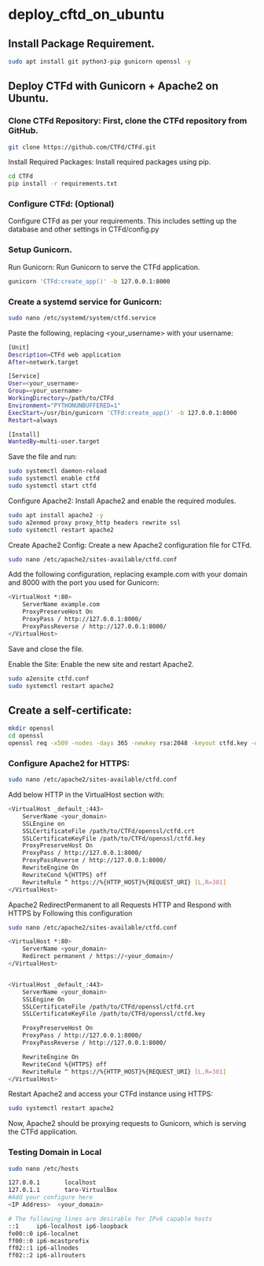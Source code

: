 # deploy_cftd_on_ubuntu

## Install Package Requirement. 

```bash
sudo apt install git python3-pip gunicorn openssl -y
```

## Deploy CTFd with Gunicorn + Apache2 on Ubuntu. 

### Clone CTFd Repository: First, clone the CTFd repository from GitHub.
```bash
git clone https://github.com/CTFd/CTFd.git
```
Install Required Packages: Install required packages using pip.
```bash
cd CTFd
pip install -r requirements.txt
```
### Configure CTFd: (Optional)
Configure CTFd as per your requirements. This includes setting up the database and other settings in CTFd/config.py  

### Setup Gunicorn.

Run Gunicorn: Run Gunicorn to serve the CTFd application.

```bash
gunicorn 'CTFd:create_app()' -b 127.0.0.1:8000
```

### Create a systemd service for Gunicorn:
```bash 
sudo nano /etc/systemd/system/ctfd.service
```
Paste the following, replacing <your_username> with your username:

```bash 
[Unit]
Description=CTFd web application
After=network.target

[Service]
User=<your_username>
Group=<your_username>
WorkingDirectory=/path/to/CTFd
Environment="PYTHONUNBUFFERED=1"
ExecStart=/usr/bin/gunicorn 'CTFd:create_app()' -b 127.0.0.1:8000
Restart=always

[Install]
WantedBy=multi-user.target
```

Save the file and run:

```bash
sudo systemctl daemon-reload
sudo systemctl enable ctfd
sudo systemctl start ctfd
```

Configure Apache2: Install Apache2 and enable the required modules.
```bash 
sudo apt install apache2 -y
sudo a2enmod proxy proxy_http headers rewrite ssl
sudo systemctl restart apache2
```

Create Apache2 Config: Create a new Apache2 configuration file for CTFd.
```bash
sudo nano /etc/apache2/sites-available/ctfd.conf
```
Add the following configuration, replacing example.com with your domain and 8000 with the port you used for Gunicorn:
```bash
<VirtualHost *:80>
    ServerName example.com
    ProxyPreserveHost On
    ProxyPass / http://127.0.0.1:8000/
    ProxyPassReverse / http://127.0.0.1:8000/
</VirtualHost>
```
Save and close the file.

Enable the Site: Enable the new site and restart Apache2.
```bash
sudo a2ensite ctfd.conf
sudo systemctl restart apache2
```
## Create a self-certificate:

```bash 
mkdir openssl
cd openssl
openssl req -x509 -nodes -days 365 -newkey rsa:2048 -keyout ctfd.key -out ctfd.crt
```

### Configure Apache2 for HTTPS:

```bash
sudo nano /etc/apache2/sites-available/ctfd.conf
```

Add below HTTP in the VirtualHost section with:
```bash
<VirtualHost _default_:443>
    ServerName <your_domain>
    SSLEngine on
    SSLCertificateFile /path/to/CTFd/openssl/ctfd.crt
    SSLCertificateKeyFile /path/to/CTFd/openssl/ctfd.key
    ProxyPreserveHost On
    ProxyPass / http://127.0.0.1:8000/
    ProxyPassReverse / http://127.0.0.1:8000/
    RewriteEngine On
    RewriteCond %{HTTPS} off
    RewriteRule ^ https://%{HTTP_HOST}%{REQUEST_URI} [L,R=301]
</VirtualHost>
```
Apache2 RedirectPermanent to all Requests HTTP and Respond with HTTPS by Following this configuration

```bash
sudo nano /etc/apache2/sites-available/ctfd.conf
```
```bash
<VirtualHost *:80>
    ServerName <your_domain>
    Redirect permanent / https://<your_domain>/
</VirtualHost>


<VirtualHost _default_:443>
    ServerName <your_domain>
    SSLEngine On
    SSLCertificateFile /path/to/CTFd/openssl/ctfd.crt
    SSLCertificateKeyFile /path/to/CTFd/openssl/ctfd.key

    ProxyPreserveHost On
    ProxyPass / http://127.0.0.1:8000/
    ProxyPassReverse / http://127.0.0.1:8000/

    RewriteEngine On
    RewriteCond %{HTTPS} off
    RewriteRule ^ https://%{HTTP_HOST}%{REQUEST_URI} [L,R=301]
</VirtualHost>
```

Restart Apache2 and access your CTFd instance using HTTPS:

```bash
sudo systemctl restart apache2
```

Now, Apache2 should be proxying requests to Gunicorn, which is serving the CTFd application.

### Testing Domain in Local

```bash
sudo nano /etc/hosts
```

```bash
127.0.0.1       localhost
127.0.1.1       taro-VirtualBox
#Add your configure here
<IP Address>  <your_domain>

# The following lines are desirable for IPv6 capable hosts
::1     ip6-localhost ip6-loopback
fe00::0 ip6-localnet
ff00::0 ip6-mcastprefix
ff02::1 ip6-allnodes
ff02::2 ip6-allrouters
```
